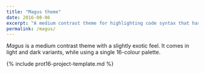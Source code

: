 ```yaml
---
title: "Magus theme"
date: 2016-08-06
excerpt: "A medium contrast theme for highlighting code syntax that has a slightly exotic feel."
permalink: /magus/
---
```

*Magus* is a medium contrast theme with a slightly exotic feel. It comes in light and dark variants, while using a single 16-colour palette.

{% include prot16-project-template.md %}
